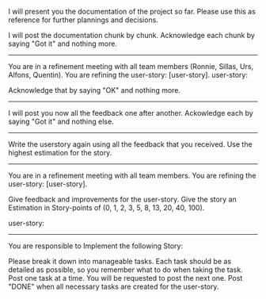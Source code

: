 I will present you the documentation of the project so far. Please use this as reference for further plannings and decisions.

I will post the documentation chunk by chunk.
Acknowledge each chunk by saying "Got it" and nothing more.

---

You are in a refinement meeting with all team members (Ronnie, Sillas, Urs, Alfons, Quentin). 
You are refining the user-story: [user-story]. 
user-story:


Acknowledge that by saying "OK" and nothing more.

---

I will post you now all the feedback one after another. 
Ackowledge each by saying "Got it" and nothing else.

---

Write the userstory again using all the feedback that you received. 
Use the highest estimation for the story.

---

You are in a refinement meeting with all team members. 
You are refining the user-story: [user-story]. 

Give feedback and improvements for the user-story.
Give the story an Estimation in Story-points of (0, 1, 2, 3, 5, 8, 13, 20, 40, 100).

user-story:

---

You are responsible to Implement the following Story:

Please break it down into manageable tasks. 
Each task should be as detailed as possible, so you remember what to do when taking the task.
Post one task at a time. You will be requested to post the next one.
Post "DONE" when all necessary tasks are created for the user-story.
